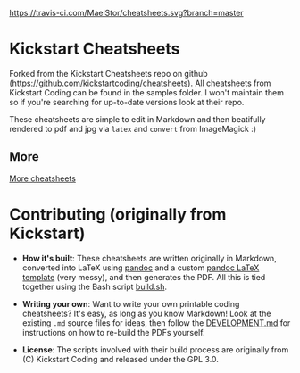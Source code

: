 https://travis-ci.com/MaelStor/cheatsheets.svg?branch=master

# Kickstart Cheatsheets

Forked from the Kickstart Cheatsheets repo on github  
  (https://github.com/kickstartcoding/cheatsheets). All cheatsheets from Kickstart
  Coding can be found in the samples folder. I won't maintain them so if 
  you're searching for up-to-date versions look at their repo.

These cheatsheets are simple to edit in Markdown and then beatifully rendered
  to pdf and jpg via `latex` and `convert` from ImageMagick :)

## More

[More cheatsheets](./CHEATSHEETS.md)

# Contributing (originally from Kickstart)

* **How it's built**: These cheatsheets are written originally in Markdown,
  converted into LaTeX using [pandoc](https://pandoc.org/) and a custom
  [pandoc LaTeX template](./templates/template.tex) (very messy), and then
  generates the PDF.  All this is tied together using the Bash script
  [build.sh](./build.sh).

* **Writing your own**: Want to write your own printable coding cheatsheets?
  It's easy, as long as you know Markdown! Look at the existing `.md` source
  files for ideas, then follow the [DEVELOPMENT.md](./DEVELOPMENT.md) for
  instructions on how to re-build the PDFs yourself.

* **License**: The scripts involved with their build process are originally from
  (C) Kickstart Coding and released under the GPL 3.0.
